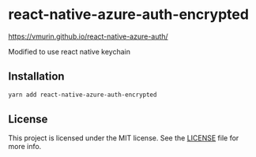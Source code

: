 # react-native-azure-auth-encrypted

<https://vmurin.github.io/react-native-azure-auth/>

Modified to use react native keychain

## Installation

```bash
yarn add react-native-azure-auth-encrypted
```


## License

This project is licensed under the MIT license. See the [LICENSE](LICENSE) file for more info.
